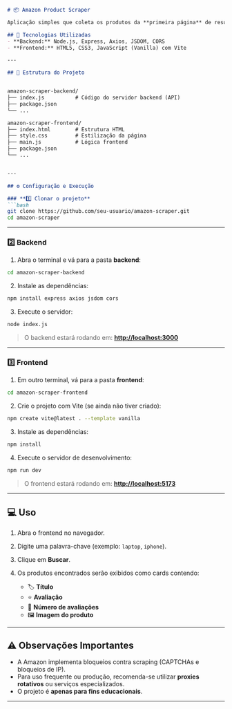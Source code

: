 
```markdown
# 📦 Amazon Product Scraper

Aplicação simples que coleta os produtos da **primeira página** de resultados da Amazon para uma palavra-chave informada pelo usuário.

## 🚀 Tecnologias Utilizadas
- **Backend:** Node.js, Express, Axios, JSDOM, CORS
- **Frontend:** HTML5, CSS3, JavaScript (Vanilla) com Vite

---

## 📂 Estrutura do Projeto


amazon-scraper-backend/
├── index.js          # Código do servidor backend (API)
├── package.json
└── ...

amazon-scraper-frontend/
├── index.html        # Estrutura HTML
├── style.css         # Estilização da página
├── main.js           # Lógica frontend
├── package.json
└── ...


---

## ⚙️ Configuração e Execução

### **1️⃣ Clonar o projeto**
```bash
git clone https://github.com/seu-usuario/amazon-scraper.git
cd amazon-scraper
````

---

### **2️⃣ Backend**

1. Abra o terminal e vá para a pasta **backend**:

```bash
cd amazon-scraper-backend
```

2. Instale as dependências:

```bash
npm install express axios jsdom cors
```

3. Execute o servidor:

```bash
node index.js
```

> O backend estará rodando em: **[http://localhost:3000](http://localhost:3000)**

---

### **3️⃣ Frontend**

1. Em outro terminal, vá para a pasta **frontend**:

```bash
cd amazon-scraper-frontend
```

2. Crie o projeto com Vite (se ainda não tiver criado):

```bash
npm create vite@latest . --template vanilla
```

3. Instale as dependências:

```bash
npm install
```

4. Execute o servidor de desenvolvimento:

```bash
npm run dev
```

> O frontend estará rodando em: **[http://localhost:5173](http://localhost:5173)**

---

## 💻 Uso

1. Abra o frontend no navegador.
2. Digite uma palavra-chave (exemplo: `laptop`, `iphone`).
3. Clique em **Buscar**.
4. Os produtos encontrados serão exibidos como cards contendo:

   * 🏷 **Título**
   * ⭐ **Avaliação**
   * 💬 **Número de avaliações**
   * 🖼 **Imagem do produto**

---

## ⚠️ Observações Importantes

* A Amazon implementa bloqueios contra scraping (CAPTCHAs e bloqueios de IP).
* Para uso frequente ou produção, recomenda-se utilizar **proxies rotativos** ou serviços especializados.
* O projeto é **apenas para fins educacionais**.

---
